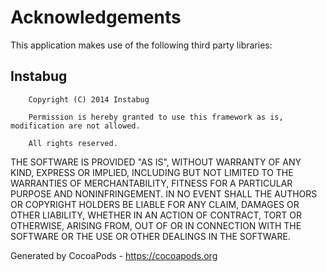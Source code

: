 # Acknowledgements
This application makes use of the following third party libraries:

## Instabug

        Copyright (C) 2014 Instabug

        Permission is hereby granted to use this framework as is, modification are not allowed.

        All rights reserved.

THE SOFTWARE IS PROVIDED "AS IS", WITHOUT WARRANTY OF ANY KIND, EXPRESS OR
IMPLIED, INCLUDING BUT NOT LIMITED TO THE WARRANTIES OF MERCHANTABILITY,
FITNESS FOR A PARTICULAR PURPOSE AND NONINFRINGEMENT. IN NO EVENT SHALL THE
AUTHORS OR COPYRIGHT HOLDERS BE LIABLE FOR ANY CLAIM, DAMAGES OR OTHER
LIABILITY, WHETHER IN AN ACTION OF CONTRACT, TORT OR OTHERWISE, ARISING FROM,
OUT OF OR IN CONNECTION WITH THE SOFTWARE OR THE USE OR OTHER DEALINGS IN
THE SOFTWARE.

Generated by CocoaPods - https://cocoapods.org
